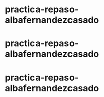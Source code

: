 # practica-repaso-albafernandezcasado
# practica-repaso-albafernandezcasado
# practica-repaso-albafernandezcasado
